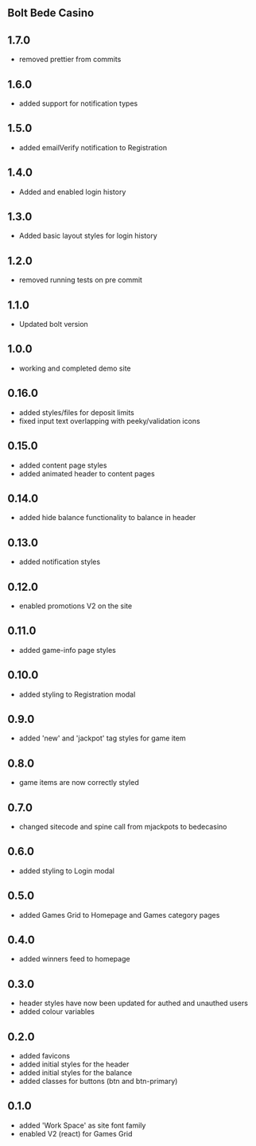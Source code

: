 ## Bolt Bede Casino

## 1.7.0

- removed prettier from commits

## 1.6.0

- added support for notification types

## 1.5.0

- added emailVerify notification to Registration

## 1.4.0

- Added and enabled login history

## 1.3.0

- Added basic layout styles for login history

## 1.2.0

- removed running tests on pre commit

## 1.1.0

- Updated bolt version

## 1.0.0

- working and completed demo site

## 0.16.0

- added styles/files for deposit limits
- fixed input text overlapping with peeky/validation icons

## 0.15.0

- added content page styles
- added animated header to content pages

## 0.14.0

- added hide balance functionality to balance in header

## 0.13.0

- added notification styles

## 0.12.0

- enabled promotions V2 on the site

## 0.11.0

- added game-info page styles

## 0.10.0

- added styling to Registration modal

## 0.9.0

- added 'new' and 'jackpot' tag styles for game item

## 0.8.0

- game items are now correctly styled

## 0.7.0

- changed sitecode and spine call from mjackpots to bedecasino

## 0.6.0

- added styling to Login modal

## 0.5.0

- added Games Grid to Homepage and Games category pages

## 0.4.0

- added winners feed to homepage

## 0.3.0

- header styles have now been updated for authed and unauthed users
- added colour variables

## 0.2.0

- added favicons
- added initial styles for the header
- added initial styles for the balance
- added classes for buttons (btn and btn-primary)

## 0.1.0

- added 'Work Space' as site font family
- enabled V2 (react) for Games Grid
